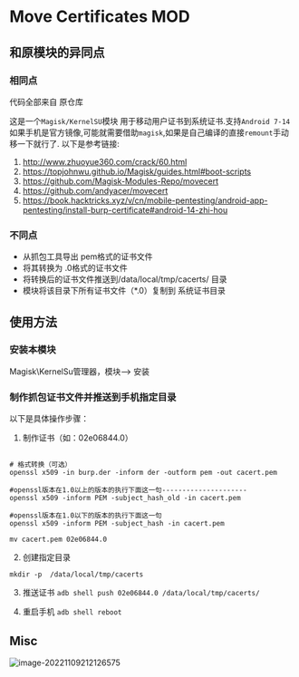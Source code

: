 # Move Certificates MOD

## 和原模块的异同点

### 相同点

代码全部来自 原仓库

这是一个`Magisk/KernelSU`模块 用于移动用户证书到系统证书.支持`Android 7-14`
如果手机是官方镜像,可能就需要借助`magisk`,如果是自己编译的直接`remount`手动移一下就行了.
以下是参考链接:
1. http://www.zhuoyue360.com/crack/60.html
2. https://topjohnwu.github.io/Magisk/guides.html#boot-scripts
3. https://github.com/Magisk-Modules-Repo/movecert
4. https://github.com/andyacer/movecert
5. https://book.hacktricks.xyz/v/cn/mobile-pentesting/android-app-pentesting/install-burp-certificate#android-14-zhi-hou 

### 不同点
* 从抓包工具导出 pem格式的证书文件
* 将其转换为 .0格式的证书文件
* 将转换后的证书文件推送到/data/local/tmp/cacerts/ 目录
* 模块将该目录下所有证书文件（*.0）复制到 系统证书目录

## 使用方法

### 安装本模块
Magisk\KernelSu管理器，模块--> 安装

### 制作抓包证书文件并推送到手机指定目录

以下是具体操作步骤：

1. 制作证书（如：02e06844.0）
```shell

# 格式转换（可选）
openssl x509 -in burp.der -inform der -outform pem -out cacert.pem

#openssl版本在1.0以上的版本的执行下面这一句---------------------
openssl x509 -inform PEM -subject_hash_old -in cacert.pem

#openssl版本在1.0以下的版本的执行下面这一句
openssl x509 -inform PEM -subject_hash -in cacert.pem

mv cacert.pem 02e06844.0

```
2. 创建指定目录
```shell
mkdir -p  /data/local/tmp/cacerts
```
3. 推送证书
   `adb shell push 02e06844.0 /data/local/tmp/cacerts/`

4. 重启手机
   `adb shell reboot`

## Misc

![image-20221109212126575](README.assets/image-20221109212126575.png)
